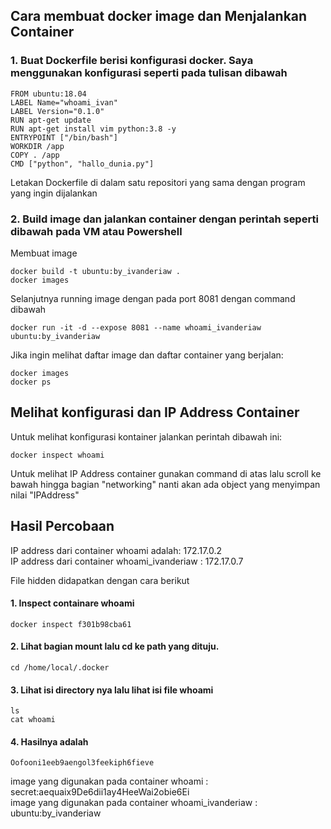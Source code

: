 ## Cara membuat docker image dan Menjalankan Container

### 1. Buat Dockerfile berisi konfigurasi docker. Saya menggunakan konfigurasi seperti pada tulisan dibawah

    FROM ubuntu:18.04
    LABEL Name="whoami_ivan"
    LABEL Version="0.1.0"
    RUN apt-get update
    RUN apt-get install vim python:3.8 -y
    ENTRYPOINT ["/bin/bash"]
    WORKDIR /app
    COPY . /app
    CMD ["python", "hallo_dunia.py"]
    
Letakan Dockerfile di dalam satu repositori yang sama dengan program yang ingin dijalankan

### 2. Build image dan jalankan container dengan perintah seperti dibawah pada VM atau Powershell

Membuat image

    docker build -t ubuntu:by_ivanderiaw .
    docker images

Selanjutnya running image dengan pada port 8081 dengan command dibawah

`docker run -it -d --expose 8081 --name whoami_ivanderiaw ubuntu:by_ivanderiaw`

Jika ingin melihat daftar image dan daftar container yang berjalan:

    docker images
    docker ps

## Melihat konfigurasi dan IP Address Container
Untuk melihat konfigurasi kontainer jalankan perintah dibawah ini:

`docker inspect whoami`

Untuk melihat IP Address container gunakan command di atas lalu scroll ke bawah hingga bagian "networking" nanti akan ada object yang menyimpan nilai "IPAddress"

## Hasil Percobaan


IP address dari container whoami adalah: 172.17.0.2 <br/>
IP address dari container whoami_ivanderiaw : 172.17.0.7


File hidden didapatkan dengan cara berikut

#### 1. Inspect containare whoami

    docker inspect f301b98cba61

 #### 2. Lihat bagian mount lalu cd ke path yang dituju.

    cd /home/local/.docker
  
 #### 3. Lihat isi directory nya lalu lihat isi file whoami

    ls
    cat whoami

 #### 4. Hasilnya adalah

    Oofooni1eeb9aengol3feekiph6fieve

image yang digunakan pada container whoami : secret:aequaix9De6dii1ay4HeeWai2obie6Ei <br/>
image yang digunakan pada container whoami_ivanderiaw : ubuntu:by_ivanderiaw


